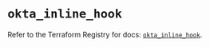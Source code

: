 # `okta_inline_hook`

Refer to the Terraform Registry for docs: [`okta_inline_hook`](https://registry.terraform.io/providers/okta/okta/4.9.0/docs/resources/inline_hook).
